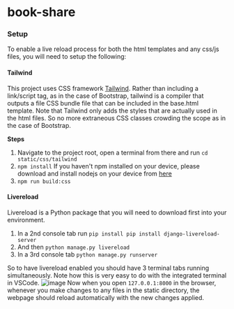 # book-share

### Setup

To enable a live reload process for both the html templates and any css/js files, you will need to setup the following:

#### Tailwind

This project uses CSS framework [Tailwind](https://tailwindcss.com/). Rather than including a link/script tag, as in the case of Bootstrap, tailwind is a compiler that outputs a file CSS bundle file that can be included in the base.html template. Note that Tailwind only adds the styles that are actually used in the html files. So no more extraneous CSS classes crowding the scope as in the case of Bootstrap.

**Steps**

1. Navigate to the project root, open a terminal from there and run `cd static/css/tailwind`
2. `npm install` If you haven't npm installed on your device, please download and install nodejs on your device from [here](https://nodejs.org/en/download/)
3. `npm run build:css`

#### Livereload

Livereload is a Python package that you will need to download first into your environment.

1. In a 2nd console tab run `pip install pip install django-livereload-server`
2. And then `python manage.py livereload`
3. In a 3rd console tab `python manage.py runserver`

So to have livereload enabled you should have 3 terminal tabs running simultaneously. Note how this is very easy to do with the integrated terminal in VSCode. ![image](https://user-images.githubusercontent.com/47913749/224489925-5ea9f44d-64e2-4df8-9c2c-1be4eee90f81.png)
Now when you open `127.0.0.1:8000` in the browser, whenever you make changes to any files in the static directory, the webpage should reload automatically with the new changes applied.
